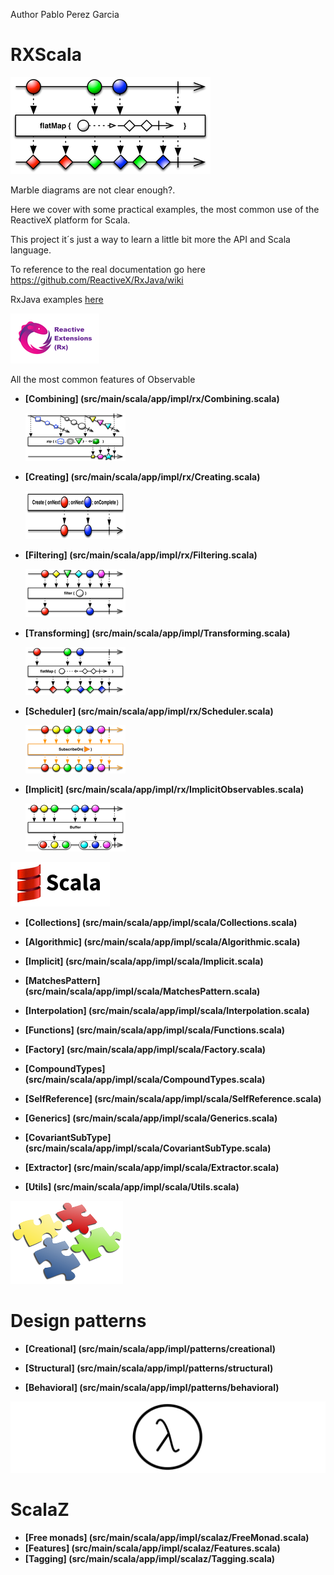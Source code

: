 Author Pablo Perez Garcia 

# RXScala

![My image](src/main/resources/img/flatMap.png)

Marble diagrams are not clear enough?.

Here we cover with some practical examples, the most common use of the ReactiveX platform for Scala.

This project it´s just a way to learn a little bit more the API and Scala language.

To reference to the real documentation go here https://github.com/ReactiveX/RxJava/wiki

RxJava examples [here](https://github.com/politrons/reactive)

 ![My image](src/main/resources/img/rsz_reactive-extensions.png)
 
All the most common features of Observable

* **[Combining] (src/main/scala/app/impl/rx/Combining.scala)**

    ![My image](src/main/resources/img/rsz_1zipo.png)

* **[Creating] (src/main/scala/app/impl/rx/Creating.scala)**

    ![My image](src/main/resources/img/rsz_1createc.png)

    
* **[Filtering] (src/main/scala/app/impl/rx/Filtering.scala)**

    ![My image](src/main/resources/img/rsz_1filter.png)


* **[Transforming] (src/main/scala/app/impl/Transforming.scala)**

    ![My image](src/main/resources/img/rsz_flatmap.png)
    
* **[Scheduler] (src/main/scala/app/impl/rx/Scheduler.scala)**

    ![My image](src/main/resources/img/rsz_2subscribeonc.png)
    
* **[Implicit] (src/main/scala/app/impl/rx/ImplicitObservables.scala)**
        
    ![My image](src/main/resources/img/rsz_1buffer.png)

![My image](src/main/resources/img/rsz_scala.gif)


* **[Collections] (src/main/scala/app/impl/scala/Collections.scala)**

* **[Algorithmic] (src/main/scala/app/impl/scala/Algorithmic.scala)**

* **[Implicit] (src/main/scala/app/impl/scala/Implicit.scala)**

* **[MatchesPattern] (src/main/scala/app/impl/scala/MatchesPattern.scala)**

* **[Interpolation] (src/main/scala/app/impl/scala/Interpolation.scala)**

* **[Functions] (src/main/scala/app/impl/scala/Functions.scala)**

* **[Factory] (src/main/scala/app/impl/scala/Factory.scala)**

* **[CompoundTypes] (src/main/scala/app/impl/scala/CompoundTypes.scala)**

* **[SelfReference] (src/main/scala/app/impl/scala/SelfReference.scala)**

* **[Generics] (src/main/scala/app/impl/scala/Generics.scala)**

* **[CovariantSubType] (src/main/scala/app/impl/scala/CovariantSubType.scala)**

* **[Extractor] (src/main/scala/app/impl/scala/Extractor.scala)**

* **[Utils] (src/main/scala/app/impl/scala/Utils.scala)**


![My image](src/main/resources/img/design.png)
# Design patterns

* **[Creational] (src/main/scala/app/impl/patterns/creational)**

* **[Structural] (src/main/scala/app/impl/patterns/structural)**

* **[Behavioral] (src/main/scala/app/impl/patterns/behavioral)**

![My image](src/main/resources/img/lambda.png)
# ScalaZ

* **[Free monads] (src/main/scala/app/impl/scalaz/FreeMonad.scala)**
* **[Features] (src/main/scala/app/impl/scalaz/Features.scala)**
* **[Tagging] (src/main/scala/app/impl/scalaz/Tagging.scala)**


